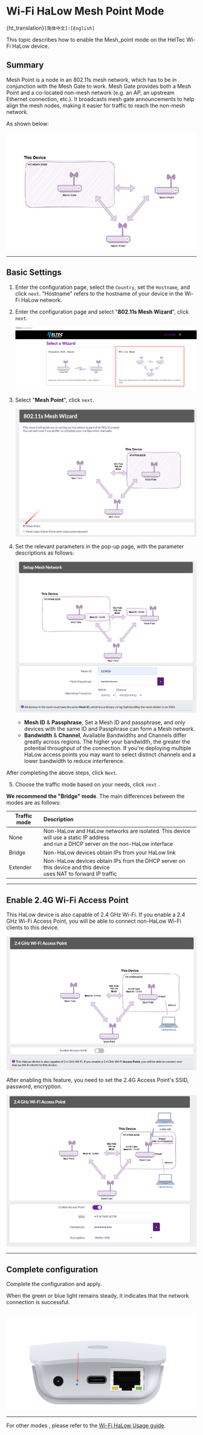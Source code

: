# Wi-Fi HaLow Mesh Point Mode

{ht_translation}`[简体中文]:[English]`

This topic describes how to enable the Mesh_point mode on the HelTec Wi-Fi HaLow device.

## Summary
Mesh Point is a node in an 802.11s mesh network, which has to be in conjunction with the Mesh Gate to work. Mesh Gate provides both a Mesh Point and a co-located non-mesh network (e.g. an AP, an upstream Ethernet connection, etc.). It broadcasts mesh gate announcements to help align the mesh nodes, making it easier for traffic to reach the non-mesh network.

As shown below:

![](img/mesh_gate/01.png)

------------------------------------

## Basic Settings
1. Enter the configuration page, select the `Country`, set the `Hostname`, and click `next`. "Hostname" refers to the hostname of your device in the Wi-Fi HaLow network.

2. Enter the configuration page and select "**802.11s Mesh Wizard**", click `next`.

   ![](img/mesh_gate/02.png)

3. Select "**Mesh Point**", click `next`.

   ![](img/mesh_point/03.png)

4. Set the relevant parameters in the pop-up page, with the parameter descriptions as follows:

   ![](img/mesh_point/04.png)

   - **Mesh ID** & **Passphrase**, Set a Mesh ID and passphrase, and only devices with the same ID and Passphrase can form a Mesh network.
   - **Bandwidth** & **Channel**, Available Bandwidths and Channels differ greatly across regions. The higher your bandwidth, the greater the potential throughput of the connection. If you're deploying multiple HaLow access points you may want to select distinct channels and a lower bandwidth to reduce interference.

After completing the above steps, click `Next`.

5. Choose the traffic mode based on your needs, click `next` . 

  **We recommend the "Bridge" mode**. The main differences between the modes are as follows:

|  Traffic mode   | Description  |
|  ----  | :----- |
| None  | Non-HaLow and HaLow networks are isolated. This device will use a static IP address<br>and run a DHCP server on the non-HaLow interface |
| Bridge  | Non-HaLow devices obtain IPs from your HaLow link |
| Extender | Non-HaLow devices obtain IPs from the DHCP server on this device and this device<br>uses NAT to forward IP traffic |

---------------------------

## Enable 2.4G Wi-Fi Access Point
This HaLow device is also capable of 2.4 GHz Wi-Fi. If you enable a 2.4 GHz Wi-Fi Access Point, you will be able to connect non-HaLow Wi-Fi clients to this device.

![](img/mesh_point/09.png)

After enabling this feature, you need to set the 2.4G Access Point's SSID, password, encryption.

![](img/mesh_point/10.png)

------------------------------------------------------
## Complete configuration
Complete the configuration and apply.

When the green or blue light remains steady, it indicates that the network connection is successful.

``` {note} If you selected Ethernet mode, observe the color of your indicator light, it should be blue for USB cable and green for RJ45 cable. If the color of the light does not match the connection of the cable, you will need to change it to the appropriate color by pressing the button.
```

![](img/03.png)

-------------------------------------
For other modes , please refer to the [Wi-Fi HaLow Usage guide](https://docs.heltec.org/en/wifi_halow/ht-h7608/index.html#configurantion).

